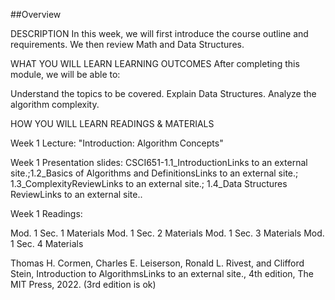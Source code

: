 
##Overview

DESCRIPTION
In this week, we will first introduce the course outline and requirements. We then review Math and Data Structures.

 
 
WHAT YOU WILL LEARN
LEARNING OUTCOMES
After completing this module, we will be able to:

Understand the topics to be covered.
Explain Data Structures.
Analyze the algorithm complexity.
 

HOW YOU WILL LEARN
READINGS & MATERIALS

Week 1 Lecture: "Introduction: Algorithm Concepts"

Week 1 Presentation slides: CSCI651-1.1_IntroductionLinks to an external site.;1.2_Basics of Algorithms and DefinitionsLinks to an external site.; 1.3_ComplexityReviewLinks to an external site.; 1.4_Data Structures ReviewLinks to an external site.. 

Week 1 Readings:

Mod. 1 Sec. 1 Materials
Mod. 1 Sec. 2 Materials
Mod. 1 Sec. 3 Materials
Mod. 1 Sec. 4 Materials

Thomas H. Cormen, Charles E. Leiserson, Ronald L. Rivest, and Clifford Stein, Introduction to AlgorithmsLinks to an external site., 4th edition, The MIT Press, 2022. (3rd edition is ok)
